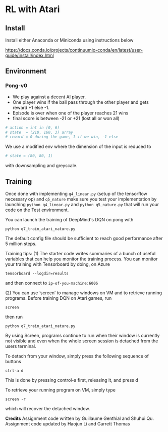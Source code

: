 # RL with Atari

## Install
Install either Anaconda or Miniconda using instructions below

https://docs.conda.io/projects/continuumio-conda/en/latest/user-guide/install/index.html


## Environment

### Pong-v0

- We play against a decent AI player.
- One player wins if the ball pass through the other player and gets reward +1 else -1.
- Episode is over when one of the player reaches 21 wins
- final score is between -21 or +21 (lost all or won all)

```python
# action = int in [0, 6)
# state  = (210, 160, 3) array
# reward = 0 during the game, 1 if we win, -1 else
```

We use a modified env where the dimension of the input is reduced to

```python
# state = (80, 80, 1)
```

with downsampling and greyscale.

## Training

Once done with implementing `q4_linear.py` (setup of the tensorflow necessary op) and `q5_nature` make sure you test your implementation by launching `python q4_linear.py` and `python q5_nature.py` that will run your code on the Test environment.

You can launch the training of DeepMind's DQN on pong with

```
python q7_train_atari_nature.py
```

The default config file should be sufficient to reach good performance after 5 million steps.



Training tips: 
(1) The starter code writes summaries of a bunch of useful variables that can help you monitor the training process.
You can monitor your training with Tensorboard by doing, on Azure

```
tensorboard --logdir=results
```

and then connect to `ip-of-you-machine:6006`


(2) You can use ‘screen’ to manage windows on VM and to retrieve running programs. 
Before training DQN on Atari games, run 

```
screen 
```
then run 

```
python q7_train_atari_nature.py
```
By using Screen, programs continue to run when their window is currently not visible and even when the whole screen session is detached 
from the users terminal. 

To detach from your window, simply press the following sequence of buttons

```
ctrl-a d
```
This is done by pressing control-a first, releasing it, and press d


To retrieve your running program on VM, simply type

```
screen -r
```
which will recover the detached window.   



**Credits**
Assignment code written by Guillaume Genthial and Shuhui Qu.
Assignment code updated by Haojun Li and Garrett Thomas

